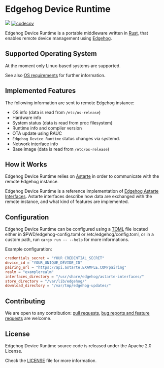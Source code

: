 <!---
  Copyright 2022 SECO Mind Srl

  SPDX-License-Identifier: Apache-2.0
-->

# Edgehog Device Runtime

![](https://github.com/edgehog-device-manager/edgehog-device-runtime/actions/workflows/build.yaml/badge.svg?branch=main)
[![codecov](https://codecov.io/gh/edgehog-device-manager/edgehog-device-runtime/branch/main/graph/badge.svg)](https://app.codecov.io/gh/edgehog-device-manager)

Edgehog Device Runtime is a portable middleware written in [Rust](https://www.rust-lang.org/), that
enables remote device management using
[Edgehog](https://github.com/edgehog-device-manager/edgehog).

## Supported Operating System

At the moment only Linux-based systems are supported.

See also [OS requirements](doc/os_requirements.md) for further information.

## Implemented Features

The following information are sent to remote Edgehog instance:
- OS info (data is read from `/etc/os-release`)
- Hardware info
- System status (data is read from proc filesystem)
- Runtime info and compiler version
- OTA update using RAUC
- `Edgehog Device Runtime` status changes via systemd.
- Network interface info
- Base image (data is read from `/etc/os-release`)

## How it Works

Edgehog Device Runtime relies on [Astarte](https://github.com/astarte-platform/astarte) in order to
communicate with the remote Edgehog instance.

Edgehog Device Runtime is a reference implementation of
[Edgehog Astarte Interfaces](https://github.com/edgehog-device-manager/edgehog-astarte-interfaces).
Astarte interfaces describe how data are exchanged with the remote instance, and what kind of
features are implemented.

## Configuration

Edgehog Device Runtime can be configured using a [TOML](https://en.wikipedia.org/wiki/TOML) file located either in $PWD/edgehog-config.toml or /etc/edgehog/config.toml, or in a custom path, run `cargo run -- --help` for more informations.

Example configuration:
```toml
credentials_secret = "YOUR_CREDENTIAL_SECRET"
device_id = "YOUR_UNIQUE_DEVIDE_ID"
pairing_url = "https://api.astarte.EXAMPLE.COM/pairing"
realm = "examplerealm"
interfaces_directory = "/usr/share/edgehog/astarte-interfaces/"
store_directory = "/var/lib/edgehog/"
download_directory = "/var/tmp/edgehog-updates/"
```

## Contributing

We are open to any contribution:
[pull requests](https://github.com/edgehog-device-manager/edgehog-device-runtime/pulls),
[bug reports and feature requests](https://github.com/edgehog-device-manager/edgehog-device-runtime/issues)
are welcome.

## License

Edgehog Device Runtime source code is released under the Apache 2.0 License.

Check the [LICENSE](LICENSE) file for more information.
